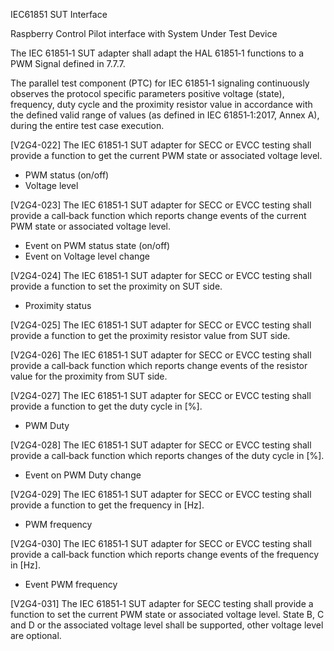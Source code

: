 IEC61851 SUT Interface

Raspberry Control Pilot interface with System Under Test Device

The IEC 61851‐1 SUT adapter shall adapt the HAL 61851‐1 functions to a PWM Signal defined in 7.7.7.

The  parallel  test  component  (PTC)  for  IEC 61851‐1  signaling  continuously  observes  the  protocol
specific parameters positive voltage (state), frequency, duty  cycle and the proximity  resistor value in
accordance with the defined valid  range of values (as defined in IEC 61851‐1:2017, Annex A), during
the entire test case execution.

[V2G4-022] The IEC 61851‐1 SUT adapter for SECC or EVCC testing shall provide a function to get
the current PWM state or associated voltage level.
- PWM status (on/off)
- Voltage level

[V2G4-023] The IEC 61851‐1 SUT adapter for SECC or EVCC testing shall provide a call‐back
function which reports change events of the current PWM state or associated voltage
level.
- Event on PWM status state (on/off)
- Event on Voltage level change

[V2G4-024] The IEC 61851‐1 SUT adapter for SECC or EVCC testing shall provide a function to set
the proximity on SUT side.
- Proximity status

[V2G4-025] The IEC 61851‐1 SUT adapter for SECC or EVCC testing shall provide a function to get
the proximity resistor value from SUT side.

[V2G4-026] The IEC 61851‐1 SUT adapter for SECC or EVCC testing shall provide a call‐back
function which reports change events of the resistor value for the proximity from SUT
side.

[V2G4-027] The IEC 61851‐1 SUT adapter for SECC or EVCC testing shall provide a function to get
the duty cycle in [%].
- PWM Duty

[V2G4-028] The IEC 61851‐1 SUT adapter for SECC or EVCC testing shall provide a call‐back
function which reports changes of the duty cycle in [%].
- Event on PWM Duty change

[V2G4-029] The IEC 61851‐1 SUT adapter for SECC or EVCC testing shall provide a function to get
the frequency in [Hz].
- PWM frequency

[V2G4-030] The IEC 61851‐1 SUT adapter for SECC or EVCC testing shall provide a call‐back
function which reports change events of the frequency in [Hz].
- Event PWM frequency

[V2G4-031] The IEC 61851‐1 SUT adapter for SECC testing shall provide a function to set the
current PWM state or associated voltage level. State B, C and D or the associated
voltage level shall be supported, other voltage level are optional.